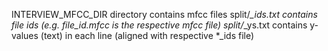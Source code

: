 INTERVIEW_MFCC_DIR directory contains mfcc files
split/*_ids.txt contains file ids (e.g. file_id.mfcc is the respective mfcc file)
split/*_ys.txt contains y-values (text) in each line (aligned with respective *_ids file)
